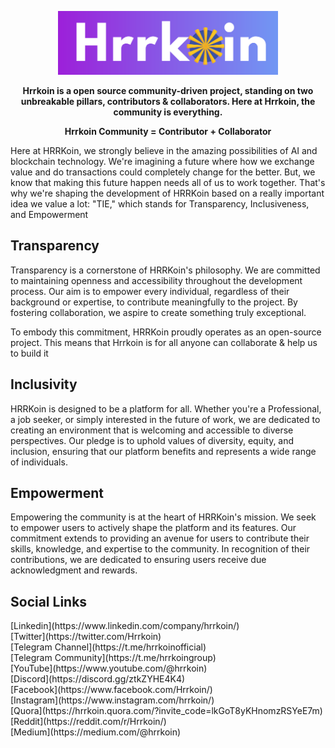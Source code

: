 <p align="center" dir="auto">
<img src="https://github.com/HRRKOIN/.github/blob/main/logo.png?raw=true" alt="Hrrkoin Logo" width="70%" style="max-width: 100%;">
</p>
<p align="center" dir="auto">
<b>Hrrkoin is a open source community-driven project, standing on two unbreakable pillars, contributors & collaborators. Here at Hrrkoin, the community is everything.</b>
</p>

<p align="center" dir="auto">
<b>Hrrkoin Community  = Contributor + Collaborator </b>
</p>

<p dir="auto">
Here at HRRKoin, we strongly believe in the amazing possibilities of AI and blockchain technology. We're imagining a future where how we exchange value and do transactions could completely change for the better. But, we know that making this future happen needs all of us to work together. That's why we're shaping the development of HRRKoin based on a really important idea we value a lot: "TIE," which stands for Transparency, Inclusiveness, and Empowerment
</p>
<h2 class="heading-element" dir="auto">Transparency</h2>
<p dir="auto">
Transparency is a cornerstone of HRRKoin's philosophy. We are committed to maintaining openness and accessibility throughout the development process. Our aim is to empower every individual, regardless of their background or expertise, to contribute meaningfully to the project. By fostering collaboration, we aspire to create something truly exceptional.

To embody this commitment, HRRKoin proudly operates as an open-source project. This means that Hrrkoin is for all anyone can collaborate & help us to build it
</p>
<h2 class="heading-element" dir="auto">Inclusivity</h2>
<p dir="auto">
HRRKoin is designed to be a platform for all. Whether you're a Professional, a job seeker, or simply interested in the future of work, we are dedicated to creating an environment that is welcoming and accessible to diverse perspectives. Our pledge is to uphold values of diversity, equity, and inclusion, ensuring that our platform benefits and represents a wide range of individuals.
</p>
<h2 class="heading-element" dir="auto">Empowerment</h2>

<p dir="auto">
Empowering the community is at the heart of HRRKoin's mission. We seek to empower users to actively shape the platform and its features. Our commitment extends to providing an avenue for users to contribute their skills, knowledge, and expertise to the community. In recognition of their contributions, we are dedicated to ensuring users receive due acknowledgment and rewards.
</p>

<h2 class="heading-element" dir="auto">Social Links</h2>
<p dir="auto">
[Linkedin](https://www.linkedin.com/company/hrrkoin/)
<br>
[Twitter](https://twitter.com/Hrrkoin)
<br>
[Telegram Channel](https://t.me/hrrkoinofficial)
<br>
[Telegram Community](https://t.me/hrrkoingroup)
<br>
[YouTube](https://www.youtube.com/@hrrkoin)
<br>
[Discord](https://discord.gg/ztkZYHE4K4)
<br>
[Facebook](https://www.facebook.com/Hrrkoin/)
<br>
[Instagram](https://www.instagram.com/hrrkoin/)
<br>
[Quora](https://hrrkoin.quora.com/?invite_code=lkGoT8yKHnomzRSYeE7m)
<br>
[Reddit](https://reddit.com/r/Hrrkoin/)
<br>
[Medium](https://medium.com/@hrrkoin)
<br>
</p>
